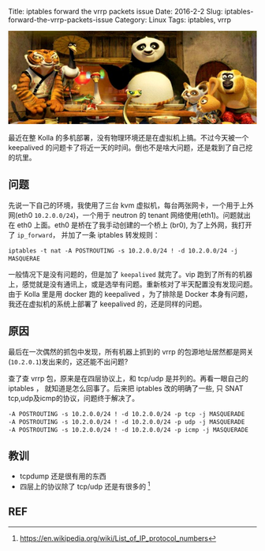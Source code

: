 Title: iptables forward the vrrp packets issue
Date: 2016-2-2
Slug: iptables-forward-the-vrrp-packets-issue
Category: Linux
Tags: iptables, vrrp

![功夫熊猫](images/kungfupanda.jpg)

最近在整 Kolla 的多机部署，没有物理环境还是在虚拟机上搞。不过今天被一个 keepalived 的问题卡了将近一天的时间。倒也不是啥大问题，还是栽到了自己挖的坑里。

## 问题

先说一下自己的环境，我使用了三台 kvm 虚拟机，每台两张网卡，一个用于上外网(eth0 `10.2.0.0/24`)，一个用于 neutron 的 tenant 网络使用(eth1)。问题就出在 eth0 上面。eth0 是桥在了我手动创建的一个桥上 (br0), 为了上外网，我打开了 `ip_forward`， 并加了一条 iptables 转发规则：

```
iptables -t nat -A POSTROUTING -s 10.2.0.0/24 ! -d 10.2.0.0/24 -j MASQUERAE
```

一般情况下是没有问题的，但是加了 `keepalived` 就完了。vip 跑到了所有的机器上，感觉就是没有通讯上，或是选举有问题。重新核对了半天配置没有发现问题。由于 Kolla 里是用 docker 跑的 keepalived ，为了排除是 Docker 本身有问题，我还在虚拟机的系统上部署了 keepalived 的，还是同样的问题。

## 原因

最后在一次偶然的抓包中发现，所有机器上抓到的 vrrp 的包源地址居然都是网关(`10.2.0.1`)发出来的，这还能不出问题? 

查了查 vrrp 包，原来是在四层协议上，和 tcp/udp 是并列的。再看一眼自己的 iptables ， 就知道是怎么回事了。后来把 iptables 改的明确了一些, 只 SNAT tcp,udp及icmp的协议，问题终于解决了。

```
-A POSTROUTING -s 10.2.0.0/24 ! -d 10.2.0.0/24 -p tcp -j MASQUERADE
-A POSTROUTING -s 10.2.0.0/24 ! -d 10.2.0.0/24 -p udp -j MASQUERADE
-A POSTROUTING -s 10.2.0.0/24 ! -d 10.2.0.0/24 -p icmp -j MASQUERADE
```

## 教训

* tcpdump 还是很有用的东西
* 四层上的协议除了 tcp/udp 还是有很多的 [^1]

## REF

[^1]: <https://en.wikipedia.org/wiki/List_of_IP_protocol_numbers>
